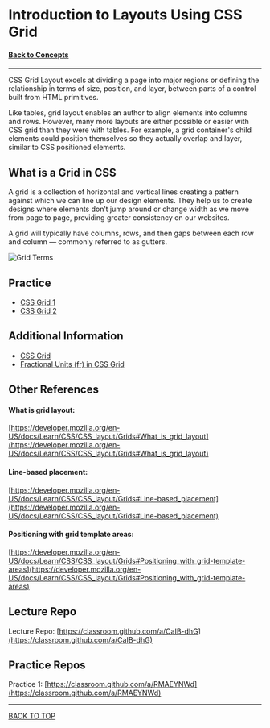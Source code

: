 # Introduction to Layouts Using CSS Grid
#### [Back to Concepts](./README.md)
-------------------
CSS Grid Layout excels at dividing a page into major regions or defining the relationship in terms of size, position, and layer, between parts of a control built from HTML primitives.

Like tables, grid layout enables an author to align elements into columns and rows. However, many more layouts are either possible or easier with CSS grid than they were with tables. For example, a grid container's child elements could position themselves so they actually overlap and layer, similar to CSS positioned elements.

## What is a Grid in CSS
A grid is a collection of horizontal and vertical lines creating a pattern against which we can line up our design elements. They help us to create designs where elements don’t jump around or change width as we move from page to page, providing greater consistency on our websites.

A grid will typically have columns, rows, and then gaps between each row and column — commonly referred to as gutters.

![Grid Terms](./img/labeled_grid.png)

## Practice
- [CSS Grid 1](https://github.com/cs-fullstack-master/html-grid-lecture)
- [CSS Grid 2](https://github.com/cs-fullstack-master/html-grid-ic)

## Additional Information
- [CSS Grid](https://developer.mozilla.org/en-US/docs/Learn/CSS/CSS_layout/Grids)
- [Fractional Units (fr) in CSS Grid](https://hackernoon.com/understanding-css-grids-fractional-units-fr-the-easy-way-5f43ee008f29)

## Other References
#### What is grid layout:

[https://developer.mozilla.org/en-US/docs/Learn/CSS/CSS_layout/Grids#What_is_grid_layout](https://developer.mozilla.org/en-US/docs/Learn/CSS/CSS_layout/Grids#What_is_grid_layout)

#### Line-based placement:

[https://developer.mozilla.org/en-US/docs/Learn/CSS/CSS_layout/Grids#Line-based_placement](https://developer.mozilla.org/en-US/docs/Learn/CSS/CSS_layout/Grids#Line-based_placement)

#### Positioning with grid template areas:

[https://developer.mozilla.org/en-US/docs/Learn/CSS/CSS_layout/Grids#Positioning_with_grid-template-areas](https://developer.mozilla.org/en-US/docs/Learn/CSS/CSS_layout/Grids#Positioning_with_grid-template-areas)

## Lecture Repo
Lecture Repo: [https://classroom.github.com/a/CaIB-dhG](https://classroom.github.com/a/CaIB-dhG)

## Practice Repos
Practice 1: [https://classroom.github.com/a/RMAEYNWd](https://classroom.github.com/a/RMAEYNWd)

---------------
[BACK TO TOP](#introduction-to-layouts-using-css-grid)